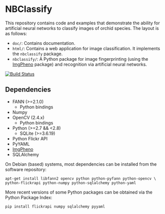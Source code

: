 # NBClassify

This repository contains code and examples that demonstrate the ability for
artificial neural networks to classify images of orchid species. The layout
is as follows:

* `doc/`: Contains documentation.
* `html/`: Contains a web application for image classification. It implements
  the `nbclassify` package.
* `nbclassify/`: A Python package for image fingerprinting (using  the
  [ImgPheno][1] package) and recognition via artificial neural networks.

[![Build Status](https://travis-ci.org/naturalis/nbclassify.svg?branch=master)](https://travis-ci.org/naturalis/nbclassify)

## Dependencies

* FANN (>=2.1.0)
  * Python bindings
* Numpy
* OpenCV (2.4.x)
  * Python bindings
* Python (>=2.7 && <2.8)
  * SQLite (>=3.6.19)
* Python Flickr API
* PyYAML
* [ImgPheno][1]
* SQLAlchemy

On Debian (based) systems, most dependencies can be installed from the
software repository:

    apt-get install libfann2 opencv python python-pyfann python-opencv \
    python-flickrapi python-numpy python-sqlalchemy python-yaml

More recent versions of some Python packages can be obtained via the Python
Package Index:

    pip install flickrapi numpy sqlalchemy pyyaml


[1]: https://github.com/naturalis/imgpheno

